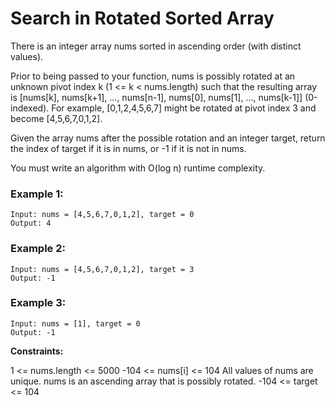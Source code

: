 # Search in Rotated Sorted Array

There is an integer array nums sorted in ascending order (with distinct values).

Prior to being passed to your function, nums is possibly rotated at an unknown pivot index k (1 <= k < nums.length) such that the resulting array is [nums[k], nums[k+1], ..., nums[n-1], nums[0], nums[1], ..., nums[k-1]] (0-indexed). For example, [0,1,2,4,5,6,7] might be rotated at pivot index 3 and become [4,5,6,7,0,1,2].

Given the array nums after the possible rotation and an integer target, return the index of target if it is in nums, or -1 if it is not in nums.

You must write an algorithm with O(log n) runtime complexity.

 
### Example 1:
```
Input: nums = [4,5,6,7,0,1,2], target = 0
Output: 4
```


### Example 2:
```
Input: nums = [4,5,6,7,0,1,2], target = 3
Output: -1
```


### Example 3:
```
Input: nums = [1], target = 0
Output: -1
```
 

**Constraints:**

1 <= nums.length <= 5000
-104 <= nums[i] <= 104
All values of nums are unique.
nums is an ascending array that is possibly rotated.
-104 <= target <= 104
